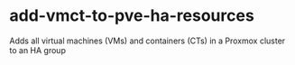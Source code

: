 # add-vmct-to-pve-ha-resources
Adds all virtual machines (VMs) and containers (CTs) in a Proxmox cluster to an HA group
